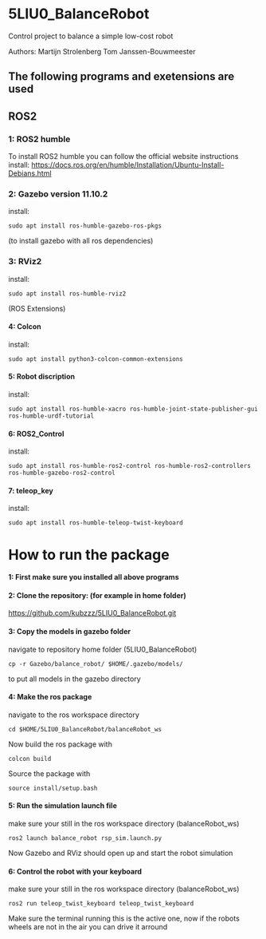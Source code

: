 # 5LIU0_BalanceRobot
Control project to balance a simple low-cost robot

Authors: Martijn Strolenberg
         Tom Janssen-Bouwmeester

## The following programs and exetensions are used
## ROS2  
### 1: ROS2 humble
To install ROS2 humble you can follow the official website instructions
install:
https://docs.ros.org/en/humble/Installation/Ubuntu-Install-Debians.html


### 2: Gazebo version 11.10.2
install: 
```
sudo apt install ros-humble-gazebo-ros-pkgs 
```
(to install gazebo with all ros dependencies)

### 3: RViz2
install: 
```
sudo apt install ros-humble-rviz2
```

(ROS Extensions)
#### 4: Colcon
install:
```
sudo apt install python3-colcon-common-extensions
```

#### 5: Robot discription
install:
```
sudo apt install ros-humble-xacro ros-humble-joint-state-publisher-gui ros-humble-urdf-tutorial
```

#### 6: ROS2_Control
install:
```
sudo apt install ros-humble-ros2-control ros-humble-ros2-controllers ros-humble-gazebo-ros2-control
```

#### 7: teleop_key
install:
```
sudo apt install ros-humble-teleop-twist-keyboard
```

# How to run the package
#### 1: First make sure you installed all above programs 

#### 2: Clone the repository: (for example in home folder)
https://github.com/kubzzz/5LIU0_BalanceRobot.git

#### 3: Copy the models in gazebo folder
navigate to repository home folder (5LIU0_BalanceRobot)
```
cp -r Gazebo/balance_robot/ $HOME/.gazebo/models/
```
to put all models in the gazebo directory

#### 4: Make the ros package
navigate to the ros workspace directory
```
cd $HOME/5LIU0_BalanceRobot/balanceRobot_ws
```
Now build the ros package with
```
colcon build
```
Source the package with
```
source install/setup.bash
```

#### 5: Run the simulation launch file
make sure your still in the ros workspace directory (balanceRobot_ws)
```
ros2 launch balance_robot rsp_sim.launch.py
```
Now Gazebo and RViz should open up and start the robot simulation

#### 6: Control the robot with your keyboard
make sure your still in the ros workspace directory (balanceRobot_ws)
```
ros2 run teleop_twist_keyboard teleop_twist_keyboard
```
Make sure the terminal running this is the active one, now if the robots wheels are not in the air you can drive it arround